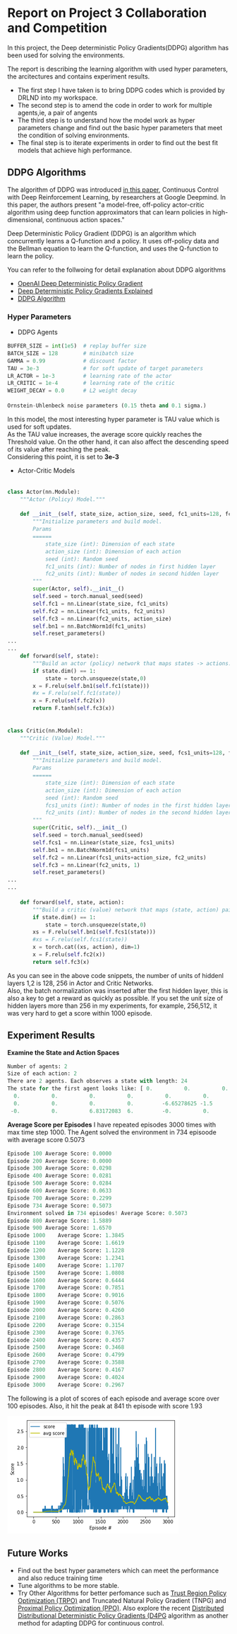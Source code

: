# Report on Project 3 Collaboration and Competition

In this project, the Deep deterministic Policy Gradients(DDPG) algorithm has been used for solving the environments.

The report is describing the learning algorithm with used hyper parameters, the arcitectures and contains experiment results.

- The first step I have taken is to bring DDPG codes which is provided by DRLND into my workspace. 
- The second step is to amend the code in order to work for multiple agents,ie, a pair of angents
- The third step is to understand how the model work as hyper parameters change and find out the basic hyper parameters that meet the condition of solving environments.
- The final step is to iterate experiments in order to find out the best fit models that achieve high performance.

## DDPG Algorithms

The algorithm of DDPG was introduced [in this paper](https://arxiv.org/pdf/1509.02971.pdf),
Continuous Control with Deep Reinforcement Learning, by researchers at Google Deepmind. 
In this paper, the authors present "a model-free, off-policy actor-critic algorithm using deep function approximators that can learn policies in high-dimensional, continuous action spaces." 

Deep Deterministic Policy Gradient (DDPG) is an algorithm which concurrently learns a Q-function and a policy. 
It uses off-policy data and the Bellman equation to learn the Q-function, and uses the Q-function to learn the policy.

You can refer to the follwoing for detail explanation about DDPG algorithms
- [OpenAI Deep Deterministic Policy Gradient](https://spinningup.openai.com/en/latest/algorithms/ddpg.html)
- [Deep Deterministic Policy Gradients Explained](https://towardsdatascience.com/deep-deterministic-policy-gradients-explained-2d94655a9b7b)
- [DDPG Algorithm](http://www.cs.sjsu.edu/faculty/pollett/masters/Semesters/Spring18/ujjawal/DDPG-Algorithm.pdf)

### Hyper Parameters
- DDPG Agents
~~~python
BUFFER_SIZE = int(1e5)  # replay buffer size
BATCH_SIZE = 128        # minibatch size
GAMMA = 0.99            # discount factor
TAU = 3e-3              # for soft update of target parameters
LR_ACTOR = 1e-3         # learning rate of the actor 
LR_CRITIC = 1e-4        # learning rate of the critic
WEIGHT_DECAY = 0.0      # L2 weight decay

Ornstein-Uhlenbeck noise parameters (0.15 theta and 0.1 sigma.)
~~~

In this model, the most interesting hyper parameter is TAU value which is used for soft updates.<br>
As the TAU value increases, the average score quickly reaches the Threshold value. 
On the other hand, it can also affect the descending speed of its value after reaching the peak.<br>
Considering this point, it is set to **3e-3**


- Actor-Critic Models
~~~python

class Actor(nn.Module):
    """Actor (Policy) Model."""

    def __init__(self, state_size, action_size, seed, fc1_units=128, fc2_units=256):
        """Initialize parameters and build model.
        Params
        ======
            state_size (int): Dimension of each state
            action_size (int): Dimension of each action
            seed (int): Random seed
            fc1_units (int): Number of nodes in first hidden layer
            fc2_units (int): Number of nodes in second hidden layer
        """
        super(Actor, self).__init__()
        self.seed = torch.manual_seed(seed)
        self.fc1 = nn.Linear(state_size, fc1_units)
        self.fc2 = nn.Linear(fc1_units, fc2_units)
        self.fc3 = nn.Linear(fc2_units, action_size)
        self.bn1 = nn.BatchNorm1d(fc1_units)
        self.reset_parameters()
...
...
    def forward(self, state):
        """Build an actor (policy) network that maps states -> actions."""
        if state.dim() == 1:
            state = torch.unsqueeze(state,0)
        x = F.relu(self.bn1(self.fc1(state)))
        #x = F.relu(self.fc1(state))
        x = F.relu(self.fc2(x))
        return F.tanh(self.fc3(x))


class Critic(nn.Module):
    """Critic (Value) Model."""

    def __init__(self, state_size, action_size, seed, fcs1_units=128, fc2_units=256):
        """Initialize parameters and build model.
        Params
        ======
            state_size (int): Dimension of each state
            action_size (int): Dimension of each action
            seed (int): Random seed
            fcs1_units (int): Number of nodes in the first hidden layer
            fc2_units (int): Number of nodes in the second hidden layer
        """
        super(Critic, self).__init__()
        self.seed = torch.manual_seed(seed)
        self.fcs1 = nn.Linear(state_size, fcs1_units)
        self.bn1 = nn.BatchNorm1d(fcs1_units)
        self.fc2 = nn.Linear(fcs1_units+action_size, fc2_units)
        self.fc3 = nn.Linear(fc2_units, 1)
        self.reset_parameters()
...
...

    def forward(self, state, action):
        """Build a critic (value) network that maps (state, action) pairs -> Q-values."""
        if state.dim() == 1:
            state = torch.unsqueeze(state,0)
        xs = F.relu(self.bn1(self.fcs1(state)))
        #xs = F.relu(self.fcs1(state))
        x = torch.cat((xs, action), dim=1)
        x = F.relu(self.fc2(x))
        return self.fc3(x)
~~~
As you can see in the above code snippets, the number of units of hiddenl layers 1,2 is 128, 256 in Actor and Critic Networks.<br>
Also, the batch normalization was inserted after the first hidden layer, this is also a key to get a reward as quickly as possible.
If you set the unit size of hidden layers more than 256 in my experiments, for example, 256,512, it was very hard to get a score within 1000 episode.

## Experiment Results

**Examine the State and Action Spaces**
~~~python
Number of agents: 2
Size of each action: 2
There are 2 agents. Each observes a state with length: 24
The state for the first agent looks like: [ 0.          0.          0.          0.          0.          0.
  0.          0.          0.          0.          0.          0.
  0.          0.          0.          0.         -6.65278625 -1.5
 -0.          0.          6.83172083  6.         -0.          0.        ]
 ~~~

**Average Score per Episodes**
I have repeated episodes 3000 times with max time step 1000. 
The Agent solved the environment in 734 episoode with average score 0.5073

~~~python
Episode 100	Average Score: 0.0000
Episode 200	Average Score: 0.0000
Episode 300	Average Score: 0.0298
Episode 400	Average Score: 0.0281
Episode 500	Average Score: 0.0284
Episode 600	Average Score: 0.0633
Episode 700	Average Score: 0.2299
Episode 734	Average Score: 0.5073
Environment solved in 734 episodes!	Average Score: 0.5073
Episode 800	Average Score: 1.5889
Episode 900	Average Score: 1.6570
Episode 1000	Average Score: 1.3845
Episode 1100	Average Score: 1.6619
Episode 1200	Average Score: 1.1228
Episode 1300	Average Score: 1.2341
Episode 1400	Average Score: 1.1707
Episode 1500	Average Score: 1.0808
Episode 1600	Average Score: 0.6444
Episode 1700	Average Score: 0.7851
Episode 1800	Average Score: 0.9016
Episode 1900	Average Score: 0.5076
Episode 2000	Average Score: 0.4260
Episode 2100	Average Score: 0.2863
Episode 2200	Average Score: 0.3154
Episode 2300	Average Score: 0.3765
Episode 2400	Average Score: 0.4357
Episode 2500	Average Score: 0.3468
Episode 2600	Average Score: 0.4799
Episode 2700	Average Score: 0.3588
Episode 2800	Average Score: 0.4167
Episode 2900	Average Score: 0.4024
Episode 3000	Average Score: 0.2967
~~~

The following is a plot of scores of each episode and average score over 100 episodes.
Also, it hit the peak at 841 th episode with score 1.93


<img src="./img/avg_scores.png">

## Future Works
- Find out the best hyper parameters which can meet the performance and also reduce training time
- Tune algorithms to be more stable.
- Try Other Algorithms for better perfomance such as [Trust Region Policy Optimization (TRPO)](https://arxiv.org/abs/1502.05477) and Truncated Natural Policy Gradient (TNPG) and [Proximal Policy Optimization (PPO)](https://arxiv.org/abs/1707.06347). Also explore the recent [Distributed Distributional Deterministic Policy Gradients (D4PG](https://openreview.net/forum?id=SyZipzbCb) algorithm as another method for adapting DDPG for continuous control.


